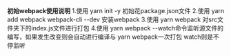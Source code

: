 **初始webpack使用说明**
1.使用 yarn init -y 初始花package.json文件
2.使用 yarn add webpack webpack-cli --dev 安装webpack
3.使用 yarn webpack 对src文件夹下的index.js文件进行打包
4.使用 yarn webpack --watch命令监听源文件的编写，如果发生改变则会自动进行编译与 yarn webpack一次打包
  watch则是不停监听